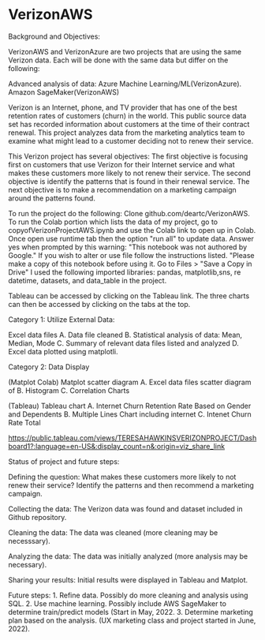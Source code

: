 # VerizonAWS

Background and Objectives: 

VerizonAWS and VerizonAzure are two projects that are using the same Verizon  data. 
Each will be done with the same data but differ on the following:

 


Advanced analysis of data:
Azure Machine Learning/ML(VerizonAzure).          Amazon SageMaker(VerizonAWS)

  
  Verizon is an Internet, phone, and TV provider that has one of the best retention rates of customers (churn) in the world. This public source  data set  has recorded information about customers at the time of their contract renewal. This project analyzes data from the  marketing analytics team to examine what might lead to a customer deciding not to renew their service.  
  
  This Verizon project has several objectives:  The first objective is focusing first on customers that use Verizon for their Internet service and what  makes these customers more likely to not renew their service.  The second objective is identify the patterns that is found in their renewal service. The next objective is to make a recommendation on a marketing campaign around the patterns  found.
 
 To run the project do the following: Clone github.com/deartc/VerizonAWS. To run the Colab portion which lists the  data of my project, go to copyofVerizonProjectAWS.ipynb and use the Colab link to open up in Colab. Once open use runtime tab then the option "run all" to update data. Answer yes when prompted by this warning: "This notebook was not authored by Google." If you wish to alter or use file follow the instructions listed. "Please make a copy of this notebook before using it. Go to Files > "Save a Copy in Drive" I used the following imported libraries: pandas, matplotlib,sns, re datetime, datasets, and data_table in the project.

Tableau can be accessed by clicking on the Tableau link. The three charts can then be accessed by clicking on the tabs at the top.

Category 1: Utilize External Data:


Excel data files 
A. Data file cleaned  B. Statistical analysis of data: Mean, Median, Mode C. Summary of relevant data files listed and analyzed D. Excel data plotted using matplotli.

Category 2: Data Display

(Matplot Colab) Matplot scatter diagram A. Excel data files scatter diagram of B. Histogram C. Correlation Charts 


(Tableau) Tableau chart  A.  Internet Churn Retention Rate Based on Gender and Dependents   B.  Multiple Lines Chart including internet C. Intenet Churn Rate Total 




https://public.tableau.com/views/TERESAHAWKINSVERIZONPROJECT/Dashboard1?:language=en-US&:display_count=n&:origin=viz_share_link




Status of project and future steps:

Defining the question:  What  makes these customers more likely to not renew their service? Identify the patterns and then recommend  a marketing campaign.                            

Collecting the data:      The Verizon data was found and dataset included in Github repository.

Cleaning the data:        The data was cleaned (more cleaning may be necesssary).

Analyzing the data:       The data was initially analyzed (more analysis may be necessary).

Sharing your results:      Initial results were displayed in Tableau and Matplot. 


Future steps:             1. Refine data. Possibly do more cleaning and analysis using SQL. 
                          2. Use machine learning. Possibly  include AWS SageMaker to determine train/predict models  (Start in May, 2022.
                          3. Determine marketing plan based on the analysis.  (UX  marketing class and project started in June, 2022).  


     
